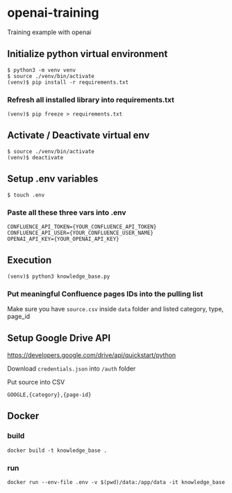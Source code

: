 # openai-training
Training example with openai

## Initialize python virtual environment

    $ python3 -m venv venv
    $ source ./venv/bin/activate
    (venv)$ pip install -r requirements.txt

### Refresh all installed library into requirements.txt

    (venv)$ pip freeze > requirements.txt

## Activate / Deactivate virtual env

    $ source ./venv/bin/activate
    (venv)$ deactivate

## Setup .env variables

    $ touch .env

### Paste all these three vars into .env

    CONFLUENCE_API_TOKEN={YOUR_CONFLUENCE_API_TOKEN}
    CONFLUENCE_API_USER={YOUR_CONFLUENCE_USER_NAME}
    OPENAI_API_KEY={YOUR_OPENAI_API_KEY}

## Execution

    (venv)$ python3 knowledge_base.py

### Put meaningful Confluence pages IDs into the pulling list
Make sure you have `source.csv` inside `data` folder and listed category, type, page_id

## Setup Google Drive API
https://developers.google.com/drive/api/quickstart/python

Download `credentials.json` into `/auth` folder

Put source into CSV

    GOOGLE,{category},{page-id}

## Docker

### build

    docker build -t knowledge_base .

### run

    docker run --env-file .env -v $(pwd)/data:/app/data -it knowledge_base
